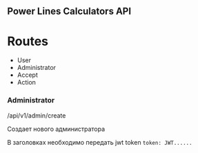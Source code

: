 ## Power Lines Calculators API

# Routes

- User
- Administrator
- Accept
- Action

### Administrator

/api/v1/admin/create

Создает нового администратора

В заголовках необходимо передать jwt token `token: JWT......`
